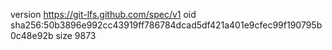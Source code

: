 version https://git-lfs.github.com/spec/v1
oid sha256:50b3896e992cc43919ff786784dcad5df421a401e9cfec99f190795b0c48e92b
size 9873
